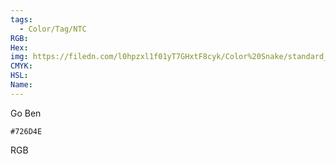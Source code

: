 ```yaml
---
tags:
  - Color/Tag/NTC
RGB:
Hex:
img: https://filedn.com/l0hpzxl1f01yT7GHxtF8cyk/Color%20Snake/standard_csv_to_svg/%23/726D4E.svg
CMYK:
HSL:
Name:
---
```

Go Ben
```palette
#726D4E
```
RGB
